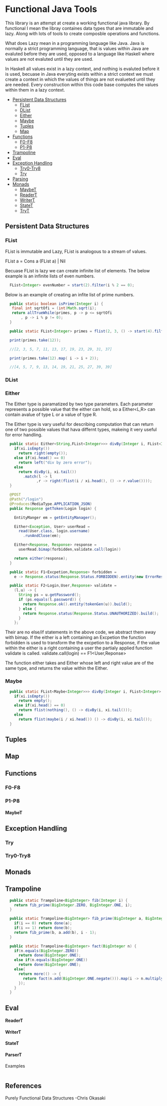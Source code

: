 # Functional Java Tools

This library is an attempt at create a working functional java library. By functional I mean the libray containes data types that are immutable and lazy. Along with lots of tools to create composble operations and functions.

What does Lazy mean in a programming language like Java. Java is normally a strict programming language, that is values within Java are evaluted before they are used, opposed to a language like Haskell where values are not evaluted until they are used. 

In Haskell all values exist in a lazy context, and nothing is evaluted before it is used, becuase in Java everyting exists within a strict context we must create a context in which the values of things are not evalueted until they are needed. Every construction within this code base computes the values within them in a lazy context.

* [Persistent Data Structures](#persistent-data-structures)
  * [FList](#flist)
  * [DList](#dlist)
  * [Either](#either)
  * [Maybe](#maybe)
  * [Tuples](#tuples)
  * [Map](#map)
* [Functions](#functions)
  * [F0-F8](#f0-f8)
  * [P1-P8](#p1-p8)
* [Trampoline](#trampoline)
* [Eval](#eval)
* [Exception Handling](#exception-handling)
  * [Try0-Try8](#try0-try8)
  * [Try](#try)
* [Parsing](#parsing)
* [Monads](#monads)
  * [MaybeT](#maybet)
  * [ReaderT](#readert)
  * [WriterT](#writert)
  * [StateT](#statet)
  * [TryT](#tryt)



## Persistent Data Structures

### FList

FList is immutable and Lazy, FList is analogous to a stream of values.

FList a = Cons a (FList a) | Nil

Becuase FList is lazy we can create infinite list of elements. The below example is an infinite lists of even numbers.

```java
  FList<Integer> evenNumber = start(2).filter(i % 2 == 0);
```
Below is an example of creating an infite list of prime numbers.

```java
  public static boolean isPrime(Integer i) {
   final int sqrtOfi = (int)Math.sqrt(i);
   return allTrueWhile(primes, p -> p <= sqrtOfi
       , p -> i % p != 0);
  }

  public static FList<Integer> primes = flist(2, 3, () -> start(4).filter(Numbers::isPrime));

  print(primes.take(12));

  //[2, 3, 5, 7, 11, 13, 17, 19, 23, 29, 31, 37]

  print(primes.take(12).map( i -> i + 2));

  //[4, 5, 7, 9, 13, 14, 19, 21, 25, 27, 39, 39]
```

### DList

### Either

The Either type is paramatized by two type parameters. Each parameter represents a possible value that the either can hold, so a Either<L,R> can contain avalue of type L or a value of type R.

The Either type is vary useful for describing computation that can return one of two possible values that hava differnt types, makeing it very useful for error handling.

```java
  public static Either<String,FList<Integer>>> divBy(Integer i, FList<Integer> xi) {
    if(xi.isEmpty())
      return right(empty());
    else if(xi.head() == 0)
      return left("div by zero error");
    else
      return divBy(i, xi.tail())
        .match(l -> l
              ,r -> right(flist(i / xi.head(), () -> r.value())));
  }
```

```java
  @POST
  @Path("/login")
  @Produces(MediaType.APPLICATION_JSON)
  public Response getToken(Login login) {

    EntityManger em = getEntityManager();

    Either<Exception, User> userRead =
      read(User.class, login.username)
        .runAndClose(em);

    Either<Response, Response> response =
      userRead.bimap(forbidden,validate.call(login))

    return either(response);
  }

  public static F1<Excpetion,Response> forbidden = 
    e -> Response.status(Response.Status.FORBIDDEN).entity(new ErrorResponse(e.getMessage())).build();

  public static F2<Login,User,Response> validate =
    (l,u) -> {
      String ps = u.getPassword();
      if (ps.equals(l.password)) {
        return Response.ok().entity(tokenGen(u)).build();
      } else {
        return Response.status(Response.Status.UNAUTHORIZED).build();
      }
    };
```

Their are no else/if statements in the above code, we abstract them away with bimap. If the either is a left containing an Excpetion the function forbidden is used to transform the the excpetion to a Response, if the value within the either is a right containing a user the partialy applied function validate is called. validate.call(login) == F1<User,Reponse>

The function either takes and Either whose left and right value are of the same type, and returns the value within the Either.

### Maybe

```java
  public static FList<Maybe<Integer>>> divBy(Integer i, FList<Integer> xi) {
    if(xi.isEmpty())
      return empty();
    else if(xi.head() == 0)
      return flist(nothing(), () -> divBy(i, xi.tail()));
    else
      return flist(maybe(i / xi.head()) () -> divBy(i, xi.tail());
  }
```

## Tuples

## Map

## Functions

### F0-F8


### P1-P8

#### MaybeT

## Exception Handling

### Try

### Try0-Try8

## Monads

## Trampoline

```java
  public static Trampoline<BigInteger> fib(Integer i) {
    return fib_prime(BigInteger.ZERO, BigInteger.ONE, i);
  }

  public static Trampoline<BigInteger> fib_prime(BigInteger a, BigInteger b, Integer i) {
    if(i == 0) return done(a);
    if(i == 1) return done(b);
    return fib_prime(b, a.add(b), i - 1);
  }
```

```java
  public static Trampoline<BigInteger> fact(BigInteger n) {
    if(n.equals(BigInteger.ZERO))
      return done(BigInteger.ONE);
    else if(n.equals(BigInteger.ONE))
      return done(BigInteger.ONE);
    else{
      return more(() -> {
        return fact(n.add(BigInteger.ONE.negate())).map(i -> n.multiply(i));
      });
    }
  }
```

## Eval

#### ReaderT

#### WriterT

#### StateT

#### ParserT

Examples


```java

```

## References

Purely Functional Data Structures -Chris Okasaki
